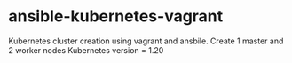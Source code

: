 # ansible-kubernetes-vagrant
Kubernetes cluster creation using vagrant and ansbile. Create 1 master and 2 worker nodes
Kubernetes version = 1.20
